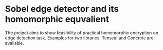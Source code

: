 # Sobel edge detector and its homomorphic equvalient
The project aims to show feasibility of practical homomorphic encryption on edge detection task. Examples for two libraries: Tenseal and Concrete are available.

